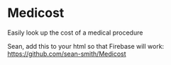 Medicost
========

Easily look up the cost of a medical procedure

Sean, add this to your html so that Firebase will work:
https://github.com/sean-smith/Medicost
